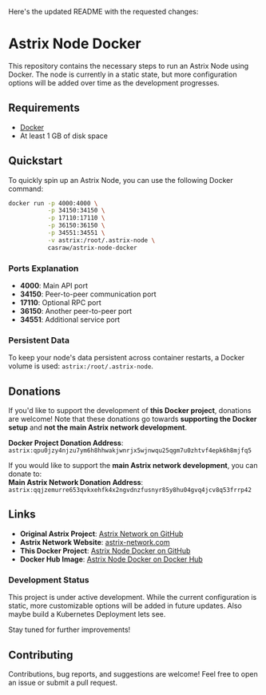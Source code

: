 Here's the updated README with the requested changes:
# Astrix Node Docker

This repository contains the necessary steps to run an Astrix Node using Docker. The node is currently in a static state, but more configuration options will be added over time as the development progresses.

## Requirements

- [Docker](https://www.docker.com/)
- At least 1 GB of disk space

## Quickstart

To quickly spin up an Astrix Node, you can use the following Docker command:

```bash
docker run -p 4000:4000 \
           -p 34150:34150 \
           -p 17110:17110 \
           -p 36150:36150 \
           -p 34551:34551 \
           -v astrix:/root/.astrix-node \
           casraw/astrix-node-docker
```

### Ports Explanation

- **4000**: Main API port
- **34150**: Peer-to-peer communication port
- **17110**: Optional RPC port
- **36150**: Another peer-to-peer port
- **34551**: Additional service port

### Persistent Data

To keep your node's data persistent across container restarts, a Docker volume is used: `astrix:/root/.astrix-node`.

## Donations

If you'd like to support the development of **this Docker project**, donations are welcome! Note that these donations go towards **supporting the Docker setup** and **not the main Astrix network development**.

**Docker Project Donation Address**:  
`astrix:qpu0jzy4njzu7ym6h8hhwakjwnrjx5wjnwqu25qgm7u0zhtvf4epk6h8mjfq5`

If you would like to support the **main Astrix network development**, you can donate to:  
**Main Astrix Network Donation Address**:  
`astrix:qqjzemurre653qvkxehfk4x2ngvdnzfusnyr85y8hu04gvq4jcv8q53frrp42`

## Links

- **Original Astrix Project**: [Astrix Network on GitHub](https://github.com/astrix-network)
- **Astrix Network Website**: [astrix-network.com](https://astrix-network.com/)
- **This Docker Project**: [Astrix Node Docker on GitHub](https://github.com/Casraw/astrix-node-docker)
- **Docker Hub Image**: [Astrix Node Docker on Docker Hub](https://hub.docker.com/repository/docker/casraw/astrix-node-docker/general)

### Development Status

This project is under active development. While the current configuration is static, more customizable options will be added in future updates.
Also maybe build a Kubernetes Deployment lets see.

Stay tuned for further improvements!

## Contributing

Contributions, bug reports, and suggestions are welcome! Feel free to open an issue or submit a pull request.
